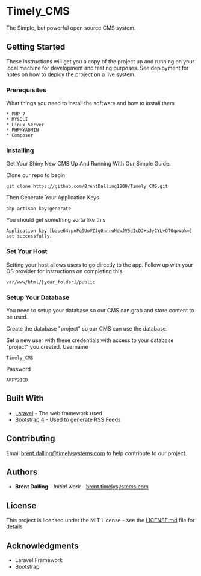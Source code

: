 # Timely_CMS
The Simple, but powerful open source CMS system.

## Getting Started

These instructions will get you a copy of the project up and running on your local machine for development and testing purposes. See deployment for notes on how to deploy the project on a live system.

### Prerequisites

What things you need to install the software and how to install them

```
* PHP 7
* MYSQLI
* Linux Server
* PHPMYADMIN
* Composer
```

### Installing

Get Your Shiny New CMS Up And Running With Our Simple Guide.

Clone our repo to begin.

```
git clone https://github.com/BrentDalling1800/Timely_CMS.git
```

Then Generate Your Application Keys

```
php artisan key:generate
```

You should get something sorta like this

```
Application key [base64:pnPq9UoVZlg0nnruNdwJV5dIcDJ+sJyCYLvOT0qwVok=] set successfully.
```

### Set Your Host

Setting your host allows users to go directly to the app. Follow up with your OS provider for instructions on completing this.

```
var/www/html/[your_folder]/public
```

### Setup Your Database

You need to setup your database so our CMS can grab and store content to be used.

Create the database "project" so our CMS can use the database.

Set a new user with these credentials with access to your database "project" you created.
Username
```
Timely_CMS
```
Password
```
AKFY21ED
```

## Built With

* [Laravel](https://laravel.com/) - The web framework used
* [Bootstrap 4](https://getbootstrap.com) - Used to generate RSS Feeds

## Contributing

Email brent.dalling@timelysystems.com to help contribute to our project.

## Authors

* **Brent Dalling** - *Initial work* - [brent.timelysystems.com](https://github.com/PurpleBooth)


## License

This project is licensed under the MIT License - see the [LICENSE.md](LICENSE.md) file for details

## Acknowledgments

* Laravel Framework
* Bootstrap

